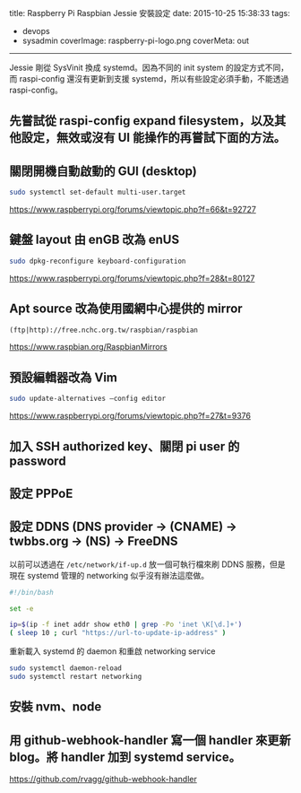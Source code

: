 title: Raspberry Pi Raspbian Jessie 安裝設定
date: 2015-10-25 15:38:33
tags:
- devops
- sysadmin
coverImage: raspberry-pi-logo.png
coverMeta: out
---

Jessie 剛從 SysVinit 換成 systemd。因為不同的 init system 的設定方式不同，而 raspi-config 還沒有更新到支援 systemd，所以有些設定必須手動，不能透過 raspi-config。
<!-- more -->
<!-- toc -->
## 先嘗試從 raspi-config expand filesystem，以及其他設定，無效或沒有 UI 能操作的再嘗試下面的方法。

## 關閉開機自動啟動的 GUI (desktop)

```sh
sudo systemctl set-default multi-user.target
```

https://www.raspberrypi.org/forums/viewtopic.php?f=66&t=92727

## 鍵盤 layout 由 enGB 改為 enUS

```sh
sudo dpkg-reconfigure keyboard-configuration
```

https://www.raspberrypi.org/forums/viewtopic.php?f=28&t=80127

## Apt source 改為使用國網中心提供的 mirror

```txt
(ftp|http)://free.nchc.org.tw/raspbian/raspbian
```

https://www.raspbian.org/RaspbianMirrors

## 預設編輯器改為 Vim

```sh
sudo update-alternatives –config editor
```

https://www.raspberrypi.org/forums/viewtopic.php?f=27&t=9376

## 加入 SSH authorized key、關閉 pi user 的 password

## 設定 PPPoE

## 設定 DDNS (DNS provider -> (CNAME) -> twbbs.org -> (NS) -> FreeDNS

以前可以透過在 `/etc/network/if-up.d` 放一個可執行檔來刷 DDNS 服務，但是現在 systemd 管理的 networking 似乎沒有辦法這麼做。

```sh
#!/bin/bash

set -e

ip=$(ip -f inet addr show eth0 | grep -Po 'inet \K[\d.]+')
( sleep 10 ; curl "https://url-to-update-ip-address" )
```

重新載入 systemd 的 daemon 和重啟 networking service

```sh
sudo systemctl daemon-reload
sudo systemctl restart networking
```

## 安裝 nvm、node

## 用 github-webhook-handler 寫一個 handler 來更新 blog。將 handler 加到 systemd service。

https://github.com/rvagg/github-webhook-handler
